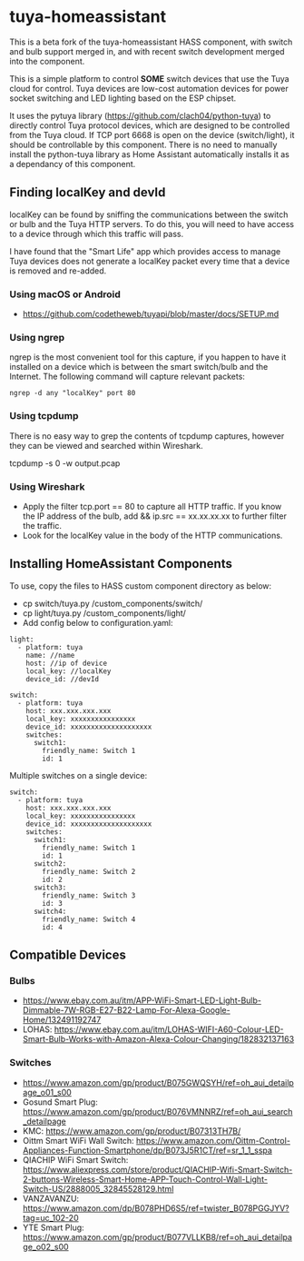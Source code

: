 # tuya-homeassistant

This is a beta fork of the tuya-homeassistant HASS component, with switch and bulb support merged in, and with recent switch development merged into the component.

This is a simple platform to control **SOME** switch devices that use the Tuya cloud for control. Tuya devices are low-cost automation devices for power socket switching and LED lighting based on the ESP chipset.

It uses the pytuya library (https://github.com/clach04/python-tuya) to directly control Tuya protocol devices, which are designed to be controlled from the Tuya cloud. If TCP port 6668 is open on the device (switch/light), it should be controllable by this component. There is no need to manually install the python-tuya library as Home Assistant automatically installs it as a dependancy of this component.

## Finding localKey and devId

localKey can be found by sniffing the communications between the switch or bulb and the Tuya HTTP servers. To do this, you will need to have access to a device through which this traffic will pass. 

I have found that the "Smart Life" app which provides access to manage Tuya devices does not generate a localKey packet every time that a device is removed and re-added.

### Using macOS or Android

   * https://github.com/codetheweb/tuyapi/blob/master/docs/SETUP.md

### Using ngrep

ngrep is the most convenient tool for this capture, if you happen to have it installed on a device which is between the smart switch/bulb and the Internet. The following command will capture relevant packets:

```ngrep -d any "localKey" port 80```

### Using tcpdump

There is no easy way to grep the contents of tcpdump captures, however they can be viewed and searched within Wireshark.

tcpdump -s 0 -w output.pcap

### Using Wireshark

* Apply the filter tcp.port == 80 to capture all HTTP traffic. If you know the IP address of the bulb, add && ip.src == xx.xx.xx.xx to further filter the traffic.
* Look for the localKey value in the body of the HTTP communications.

## Installing HomeAssistant Components

To use, copy the files to HASS custom component directory as below:
   * cp switch/tuya.py <hass config dir>/custom_components/switch/
   * cp light/tuya.py <hass config dir>/custom_components/light/
   * Add config below to configuration.yaml:

```
light:
  - platform: tuya
    name: //name
    host: //ip of device
    local_key: //localKey
    device_id: //devId
```

```
switch:
  - platform: tuya
    host: xxx.xxx.xxx.xxx
    local_key: xxxxxxxxxxxxxxxx
    device_id: xxxxxxxxxxxxxxxxxxxx
    switches:
      switch1:
        friendly_name: Switch 1
        id: 1
```

Multiple switches on a single device:
```
switch:
  - platform: tuya
    host: xxx.xxx.xxx.xxx
    local_key: xxxxxxxxxxxxxxxx
    device_id: xxxxxxxxxxxxxxxxxxxx
    switches:
      switch1:
        friendly_name: Switch 1
        id: 1
      switch2:
        friendly_name: Switch 2
        id: 2
      switch3:
        friendly_name: Switch 3
        id: 3
      switch4:
        friendly_name: Switch 4
        id: 4
```

## Compatible Devices

### Bulbs

   * https://www.ebay.com.au/itm/APP-WiFi-Smart-LED-Light-Bulb-Dimmable-7W-RGB-E27-B22-Lamp-For-Alexa-Google-Home/132491192747
   * LOHAS: https://www.ebay.com.au/itm/LOHAS-WIFI-A60-Colour-LED-Smart-Bulb-Works-with-Amazon-Alexa-Colour-Changing/182832137163

### Switches

   * https://www.amazon.com/gp/product/B075GWQSYH/ref=oh_aui_detailpage_o01_s00
   * Gosund Smart Plug: https://www.amazon.com/gp/product/B076VMNNRZ/ref=oh_aui_search_detailpage
   * KMC: https://www.amazon.com/gp/product/B07313TH7B/ 
   * Oittm Smart WiFi Wall Switch: https://www.amazon.com/Oittm-Control-Appliances-Function-Smartphone/dp/B073J5R1CT/ref=sr_1_1_sspa
   * QIACHIP WiFi Smart Switch: https://www.aliexpress.com/store/product/QIACHIP-Wifi-Smart-Switch-2-buttons-Wireless-Smart-Home-APP-Touch-Control-Wall-Light-Switch-US/2888005_32845528129.html 
   * VANZAVANZU: https://www.amazon.com/dp/B078PHD6S5/ref=twister_B078PGGJYV?tag=uc_102-20
   * YTE Smart Plug: https://www.amazon.com/gp/product/B077VLLKB8/ref=oh_aui_detailpage_o02_s00
